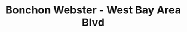 ---
layout: place
title: "Bonchon Webster - West Bay Area Blvd"
permalink: /texas/webster/bonchon-webster-west-bay-area-blvd.html
stateAbbr: TX
stateName: Texas
cityName: Webster
place_id: ChIJQZ7gJHedQIYRgn87iCXXRqM
photos:
  - name: >-
      places/ChIJQZ7gJHedQIYRgn87iCXXRqM/photos/AUy1YQ2zvucTm4WTYJNmJnET5rIPvpAaAmwLTeWGEDhbBuSu1IZgDOEBbJgxjCMh9idybE003EoZ15JfcRoDtEOWf3t07msEdkwK_cNyAerTD_pFbT_p8YztC2OaAxXiV1yOFNjQBabXVPERyFBlc0ZJ-wYWCkjR97Dwpjq4oSc-Vg1MR64D7MQ7wCJvBlNPyd9-yrTRXk40CtkRC3okZDMxQxM1-6yKjdEKDc6Bi8DaMysHAYNzFEcWXXpHXaISbD6RX0Ks_4zGJPQMU9SIMwHu0T-ji-7r4J0Oi7yp1vRlcI4ffNgbP4aTvyQBuF_h-rHbSx15z0l2aios6SO2l_n7ZMxUiBnR9-3ip6a3AK1onhb0SdBp0hsPRn9t8O1WAK0zN3KwqKbnNfMH9KXfROMMlkMrpgLcH2jLFfuOpdMJDrvgkWyb
    widthPx: 3600
    heightPx: 4800
    authorAttributions:
      - displayName: Lilibeth Boutte
        uri: https://maps.google.com/maps/contrib/112231864003818400516
        photoUri: >-
          https://lh3.googleusercontent.com/a-/ALV-UjXj9_bGK-ODKQ3psy79iOd00KM-xPwo0VMzyKJx817VKZJHCNtA9A=s100-p-k-no-mo
    flagContentUri: >-
      https://www.google.com/local/imagery/report/?cb_client=maps_api_places.places_api&image_key=!1e10!2sCIHM0ogKEICAgICXsomlzgE&hl=en-US
    googleMapsUri: >-
      https://www.google.com/maps/place//data=!3m4!1e2!3m2!1sCIHM0ogKEICAgICXsomlzgE!2e10!4m2!3m1!1s0x86409d7724e09e41:0xa346d725883b7f82
  - name: >-
      places/ChIJQZ7gJHedQIYRgn87iCXXRqM/photos/AUy1YQ3DpVDppKcqZ0kiJRmAe1eIB16ZGQh_x0vM675yzc2vI-mOIhl3KgSC4BQwAj9yfhtD_pWoIghJ-mMj-pkPI0B8uUJxmtkwvnV3HzLpboPpRsRq-2ARuJcJh8pZj5wmo0UB5Ni9V_fSR74GD5VD-UFSMf8nyDyIYxDI2fh9nzBTUlPRAYoQe69OAq1AagAR48s2kD9CRU3IzAEbsKSfj4O8T_Jtkp0akF7_aJvCt1GP2_5cbGWt9cc6JCWaHRnT_Q9vhISjR0wbuWyx2F1fymd3lvk3tFgM7uU4VhYq-eD0XA
    widthPx: 800
    heightPx: 800
    authorAttributions:
      - displayName: Bonchon Webster - West Bay Area Blvd
        uri: https://maps.google.com/maps/contrib/101004731652580577028
        photoUri: >-
          https://lh3.googleusercontent.com/a-/ALV-UjUgSGnRfDc8awDYyb6lJxR715qh2Tcup1XaWjRFZ2L9AiGVRaCF=s100-p-k-no-mo
    flagContentUri: >-
      https://www.google.com/local/imagery/report/?cb_client=maps_api_places.places_api&image_key=!1e10!2sAF1QipMBsoV6f05w1a7bunMsaxFlRcw6uV9yRLsg0MtM&hl=en-US
    googleMapsUri: >-
      https://www.google.com/maps/place//data=!3m4!1e2!3m2!1sAF1QipMBsoV6f05w1a7bunMsaxFlRcw6uV9yRLsg0MtM!2e10!4m2!3m1!1s0x86409d7724e09e41:0xa346d725883b7f82
  - name: >-
      places/ChIJQZ7gJHedQIYRgn87iCXXRqM/photos/AUy1YQ2aIxQN3q0PLo06REfFcGhmhHTn-3QslKee0iq0KQ-3fOi2Vo_hvP5RLpOtD5kPnqOrg6y2JR2M3XrVPuv8uIt3Tgyhan_s1VJMiAmCr1TGqfV4_yzu2XYeNdjLwcu60WEZkL_3Y9M0uZDJixfJokgBpm0YKUuhn99fF1ZkxEnRYiD7yt76khS2qg-98x8MIh5dmsMFbOKz0ghEGjcSLmGvdmO-WjTA4pYerV0fADUALR52IgSPhlJ8YIQsRK5sGAguEHCCI10T0nzZost4G_X0wArX7KWtWEkws6TceRRJaA
    widthPx: 1232
    heightPx: 693
    authorAttributions:
      - displayName: Bonchon Webster - West Bay Area Blvd
        uri: https://maps.google.com/maps/contrib/101004731652580577028
        photoUri: >-
          https://lh3.googleusercontent.com/a-/ALV-UjUgSGnRfDc8awDYyb6lJxR715qh2Tcup1XaWjRFZ2L9AiGVRaCF=s100-p-k-no-mo
    flagContentUri: >-
      https://www.google.com/local/imagery/report/?cb_client=maps_api_places.places_api&image_key=!1e10!2sAF1QipMv5ro7ceD4olu_lom0gjiyO2khTeMMHQbqW8le&hl=en-US
    googleMapsUri: >-
      https://www.google.com/maps/place//data=!3m4!1e2!3m2!1sAF1QipMv5ro7ceD4olu_lom0gjiyO2khTeMMHQbqW8le!2e10!4m2!3m1!1s0x86409d7724e09e41:0xa346d725883b7f82
  - name: >-
      places/ChIJQZ7gJHedQIYRgn87iCXXRqM/photos/AUy1YQ3onBz0UxJs9yqm66pNqu6C8UdQkmH3ep-fgexpfChhhtbNr6JlMpkYXLCkgqAzDEiVv7zFIuXcNyMqtfmtkkLOSL7_PbnMhwviCjq1KKLcelV3prvosEuY6bPgIOe_FCqvG2lQW_chwSru9EeI11fw5ZYdOK3sHpynYgRkFzCjbiK5875DyHtUD93WxRDDADgTJBzJHGK7tOdtuYxHJ4oLMmDAiIb14ttfAHOEnUx14t8qkNnVwZhbsud9LCksUnzGUgUsLJGd4Hmd7dVaOGzJmv4ZYI0M8TMQRMLCJ0n9PQ
    widthPx: 800
    heightPx: 800
    authorAttributions:
      - displayName: Bonchon Webster - West Bay Area Blvd
        uri: https://maps.google.com/maps/contrib/101004731652580577028
        photoUri: >-
          https://lh3.googleusercontent.com/a-/ALV-UjUgSGnRfDc8awDYyb6lJxR715qh2Tcup1XaWjRFZ2L9AiGVRaCF=s100-p-k-no-mo
    flagContentUri: >-
      https://www.google.com/local/imagery/report/?cb_client=maps_api_places.places_api&image_key=!1e10!2sAF1QipM5xH5DOn_ONIhjmg3TXPCV9gSGc7_M0OEFRqyL&hl=en-US
    googleMapsUri: >-
      https://www.google.com/maps/place//data=!3m4!1e2!3m2!1sAF1QipM5xH5DOn_ONIhjmg3TXPCV9gSGc7_M0OEFRqyL!2e10!4m2!3m1!1s0x86409d7724e09e41:0xa346d725883b7f82
  - name: >-
      places/ChIJQZ7gJHedQIYRgn87iCXXRqM/photos/AUy1YQ3aI9EkyAi7M6Nxde8NQOeX9nKDX_z_--J2KM_zQ9MwQ6hvYLHT58nD24mUX-GSCuoh3Hdwi7CqLxqZftNWr5msBR979U2ildkdLcuv6FwUIWhubZRdxLosdfQVo4ubJirCHAg3qxKHs2FfO-yD_pfiW33BT1hRMf6EvH-0n6gn-my0_MI1o6jfYjpV9XDuKuonODUuj0xt6Pxt5ZiMGJKxkoR7Ii1u0EdzPJKJeenqT80h_fj2MFDYCgOVmOf0J7uAQKb9lJLulIIyUfMEBiUt5wdmdkSvvC2gs2JSOY8U4A
    widthPx: 800
    heightPx: 800
    authorAttributions:
      - displayName: Bonchon Webster - West Bay Area Blvd
        uri: https://maps.google.com/maps/contrib/101004731652580577028
        photoUri: >-
          https://lh3.googleusercontent.com/a-/ALV-UjUgSGnRfDc8awDYyb6lJxR715qh2Tcup1XaWjRFZ2L9AiGVRaCF=s100-p-k-no-mo
    flagContentUri: >-
      https://www.google.com/local/imagery/report/?cb_client=maps_api_places.places_api&image_key=!1e10!2sAF1QipOr79yEB4g9Y7p7EOSbyayjfCVImOIunAaUTqDH&hl=en-US
    googleMapsUri: >-
      https://www.google.com/maps/place//data=!3m4!1e2!3m2!1sAF1QipOr79yEB4g9Y7p7EOSbyayjfCVImOIunAaUTqDH!2e10!4m2!3m1!1s0x86409d7724e09e41:0xa346d725883b7f82
  - name: >-
      places/ChIJQZ7gJHedQIYRgn87iCXXRqM/photos/AUy1YQ2gx-RzHn5GNNJSYX0cjL3xmyEKdvKiJvWJ8wKVeVDCs9GdTAFNIoiORQETgte8qJi2OlxPxorB6zVs0FshSDTCRq3dkmvEx3d5JtpU8mqSZtow0i02Afl1vK_Nz1tfU0oM0xc5bwZbffIyYFhllc9U9iDCCiBONjWAocaQsHDz33dyjr0YpNjlt1DyfEc2qfud4ijLjPZAw7apjpmxHLJ4tpa4bGIIERGgNmhsBqJ4qT_-0xSpbEWF_tCH0bydRzmtpG2_4PfhWiTo_b-Q39LSGx0hl6rX-kQCDuaQVY_xFsx7Hx4UclsEMXDqyiGvpGJT5ENcDmdwPnHwaS9RmzKc6rWJl_yQULefHGLhn0LSE-4RRReUWX2qkTUc_JrH1UwJlVAXPgcRV6wcECbx29lX0xb5vpYGY5UQs1QPM_gpJQ
    widthPx: 4000
    heightPx: 3000
    authorAttributions:
      - displayName: Queen Burnett
        uri: https://maps.google.com/maps/contrib/116191066136133559845
        photoUri: >-
          https://lh3.googleusercontent.com/a-/ALV-UjVfJ8CPmbeXkldqiivrLw5qHfakf-jGc6oo4ZOmwUNvpevzpxA=s100-p-k-no-mo
    flagContentUri: >-
      https://www.google.com/local/imagery/report/?cb_client=maps_api_places.places_api&image_key=!1e10!2sCIHM0ogKEICAgID1mcrzOw&hl=en-US
    googleMapsUri: >-
      https://www.google.com/maps/place//data=!3m4!1e2!3m2!1sCIHM0ogKEICAgID1mcrzOw!2e10!4m2!3m1!1s0x86409d7724e09e41:0xa346d725883b7f82
  - name: >-
      places/ChIJQZ7gJHedQIYRgn87iCXXRqM/photos/AUy1YQ3dp8mTIsqHEiAIjzeNHC-WV1CIZcTDNI3nolLNIZ_qapcvYSWxthsQxg2F31zxv4r_zvRFb9ge1M1TmklP6VSlyN7Ftqz7rREncZg5jIfH1huE5y_R4fPCyUY3T0Ma0JbrJ4TFJDbgGHpGEtyxJ86ZTJcqc6-qwozlRmAXjHM8VCF5oWL0D-UBO5yQzflTQC6nDoRBbyl0hkjMONgACzlOYdYv_XdkmCJMbdJVdeNRZQIELIumQFIFe7RdLGhZeZCb37yCjHkxqfLanQitp61IYREIOxP_n3sZHK7l34T4BQ
    widthPx: 800
    heightPx: 800
    authorAttributions:
      - displayName: Bonchon Webster - West Bay Area Blvd
        uri: https://maps.google.com/maps/contrib/101004731652580577028
        photoUri: >-
          https://lh3.googleusercontent.com/a-/ALV-UjUgSGnRfDc8awDYyb6lJxR715qh2Tcup1XaWjRFZ2L9AiGVRaCF=s100-p-k-no-mo
    flagContentUri: >-
      https://www.google.com/local/imagery/report/?cb_client=maps_api_places.places_api&image_key=!1e10!2sAF1QipMT_JE6tXZop58eBv1xVwFQyyJuuUHB_gqh6Ydf&hl=en-US
    googleMapsUri: >-
      https://www.google.com/maps/place//data=!3m4!1e2!3m2!1sAF1QipMT_JE6tXZop58eBv1xVwFQyyJuuUHB_gqh6Ydf!2e10!4m2!3m1!1s0x86409d7724e09e41:0xa346d725883b7f82
  - name: >-
      places/ChIJQZ7gJHedQIYRgn87iCXXRqM/photos/AUy1YQ2LQBpbZZZqBtdIexAB0FTLZvsGvm5cqZqsFTlkRreANpYMH08EgxX9Pa3FmHSyM_GUU_2Jn8a3aOyNIftQhPSV38yGWgFMR5pcQiqoFWBJdRzMyR4V34EvkA4vwKA0U0cwyxI1cTBykTxbhQjwYRhobPht2LP2wNOx0ekG1QxkKZwNYpBSL42lcdKjPaZv0gx805u5U5sqNgp9jxx5rpXnv2tKMhWnNqBfgvRmH6tZBtA3d5Vj8Tyh5F-ydhdBvpDEqTwgLzj7O9J8rwmgPoSn9M4UwSdXKfuVlY0Gh5myx_4MmE9EMUZQl4SJubeTM_h-E4X3f23QRI1VubUhmZRS2zN-ZcDj5chKSpKBoB43CoDoWqfPyfr2hqWNsi_-e91tkMz7kPQWIVF_YZOkkY-9D7Ulr2pwsVkn_hkKMU6ML8I
    widthPx: 4032
    heightPx: 3024
    authorAttributions:
      - displayName: Gerson B
        uri: https://maps.google.com/maps/contrib/109899530320464269732
        photoUri: >-
          https://lh3.googleusercontent.com/a/ACg8ocJAD7R2jCP8K2kaf3DpTrFpREH3PhiF1FORyg9c7heYku1k9g=s100-p-k-no-mo
    flagContentUri: >-
      https://www.google.com/local/imagery/report/?cb_client=maps_api_places.places_api&image_key=!1e10!2sCIHM0ogKEICAgICj5_2uhgE&hl=en-US
    googleMapsUri: >-
      https://www.google.com/maps/place//data=!3m4!1e2!3m2!1sCIHM0ogKEICAgICj5_2uhgE!2e10!4m2!3m1!1s0x86409d7724e09e41:0xa346d725883b7f82
  - name: >-
      places/ChIJQZ7gJHedQIYRgn87iCXXRqM/photos/AUy1YQ1seKrcRGO76yxVapFy5kNpbXCuCxfkxjvqHLdwTgv1quCczJbLyVPjQFc4b_2hfFOS7N0dW2-h5Hi-p9adX418toxKb-ZH2tNHA-LyKwCLO32val98liuyuRgyHoDayNtVhPfcieyAD2Uqq59fjJBzMIYbA5Rl51PQW3OVroGpEqaDPWTmP1ao3pzigNLsfZHePwf_7amdEtM9iFQeoww0UrxbrIXGG7NBCGTyqMtan00Fu0m7LKs50FHOSaDpP8342SRj-eDW_n33aJ4frDzHZk0V1nGor73WYQLJpeGX1A
    widthPx: 800
    heightPx: 800
    authorAttributions:
      - displayName: Bonchon Webster - West Bay Area Blvd
        uri: https://maps.google.com/maps/contrib/101004731652580577028
        photoUri: >-
          https://lh3.googleusercontent.com/a-/ALV-UjUgSGnRfDc8awDYyb6lJxR715qh2Tcup1XaWjRFZ2L9AiGVRaCF=s100-p-k-no-mo
    flagContentUri: >-
      https://www.google.com/local/imagery/report/?cb_client=maps_api_places.places_api&image_key=!1e10!2sAF1QipPXYzbE7V-svoVQXHIsUkeUJ8NKIkKrEEYm0Fc7&hl=en-US
    googleMapsUri: >-
      https://www.google.com/maps/place//data=!3m4!1e2!3m2!1sAF1QipPXYzbE7V-svoVQXHIsUkeUJ8NKIkKrEEYm0Fc7!2e10!4m2!3m1!1s0x86409d7724e09e41:0xa346d725883b7f82
  - name: >-
      places/ChIJQZ7gJHedQIYRgn87iCXXRqM/photos/AUy1YQ20hJZSbvsYnpc_QCbZtghTgE7o2CQwDIPx-8O3t8evkIjHLEhmertnIEPUBt9JFquhNZpfnYaUGGn4nxNzp3EO647XsjPRmzMDZAKsxn32mgTM7X3h_BMJofkPPKFVCKXDCdv1CkIf1AF37BNIwAZwy7e8tQOaPbqR_diS7wxRZMS7RvFJAA6q1_yMfQ3n-sLWlwzJGcTsKD8FdHPICWbAn-fFvVojWnWqSyWk19oa_8CmzLLOB0gwj2dfI6J5k-8NazNkDIm7rjbaDyVPYwgI5zc6jLNivCUbeXNHZlJ22ay5TEMDD7XpQrd912W95qW7h-is_syFZLdvxVw7qDfYef_kFgOTBgz6kWSj1iPUkPP8DULSvMb1dnI7PB85C8Gn70M29cn4A-GiaWe2EZkYGs606WxW9-wG4ndRdgB3H1-z
    widthPx: 4032
    heightPx: 3024
    authorAttributions:
      - displayName: Mercedes
        uri: https://maps.google.com/maps/contrib/110721074897042602056
        photoUri: >-
          https://lh3.googleusercontent.com/a-/ALV-UjUZwa32ESp5sq7yggt8QTr8yl2tqm04p07ACOw7ksPnEqGqoYGu=s100-p-k-no-mo
    flagContentUri: >-
      https://www.google.com/local/imagery/report/?cb_client=maps_api_places.places_api&image_key=!1e10!2sCIHM0ogKEICAgMDApuqe6QE&hl=en-US
    googleMapsUri: >-
      https://www.google.com/maps/place//data=!3m4!1e2!3m2!1sCIHM0ogKEICAgMDApuqe6QE!2e10!4m2!3m1!1s0x86409d7724e09e41:0xa346d725883b7f82
address: 300 W Bay Area Blvd Suite 700, Webster, TX 77598, USA
street: 300 W Bay Area Blvd Suite 700
city: Webster
state: TX
zip: '77598'
country: USA
neighborhood: null
latitude: '29.547898'
longitude: '-95.131011'
accessibility_options:
  wheelchairAccessibleParking: true
  wheelchairAccessibleEntrance: true
  wheelchairAccessibleRestroom: true
  wheelchairAccessibleSeating: true
business_status: OPERATIONAL
name: Bonchon Webster - West Bay Area Blvd
google_maps_links:
  directionsUri: >-
    https://www.google.com/maps/dir//''/data=!4m7!4m6!1m1!4e2!1m2!1m1!1s0x86409d7724e09e41:0xa346d725883b7f82!3e0
  placeUri: https://maps.google.com/?cid=11765327632751361922
  writeAReviewUri: >-
    https://www.google.com/maps/place//data=!4m3!3m2!1s0x86409d7724e09e41:0xa346d725883b7f82!12e1
  reviewsUri: >-
    https://www.google.com/maps/place//data=!4m4!3m3!1s0x86409d7724e09e41:0xa346d725883b7f82!9m1!1b1
  photosUri: >-
    https://www.google.com/maps/place//data=!4m3!3m2!1s0x86409d7724e09e41:0xa346d725883b7f82!10e5
primary_type: Asian Restaurant
opening_hours:
  regular: null
  current: null
secondary_opening_hours:
  regular:
    weekdayDescriptions: null
    type: null
  current:
    weekdayDescriptions: null
    type: null
phone: null
price_level: null
price_range: null
rating: null
rating_count: 0
website: null
description: null
reviews: null
parking_options: null
payment_options: null
allow_dogs: null
curbside_pickup: null
delivery: null
dine_in: null
good_for_children: null
good_for_groups: null
good_for_sports: null
live_music: null
menu_for_children: null
outdoor_seating: null
reservable: null
restroom: null
serves_beer: null
serves_breakfast: null
serves_brunch: null
serves_cocktails: null
serves_coffee: null
serves_dinner: null
serves_dessert: null
serves_lunch: null
serves_vegetarian_food: null
serves_wine: null
takeout: null
slug: Bonchon-Webster-West-Bay-Area-Blvd

---